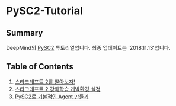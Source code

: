 # PySC2-Tutorial

## Summary
DeepMind의 [PySC2]() 튜토리얼입니다.
최종 업데이트는 '2018.11.13'입니다.

## Table of Contents
1. [스타크래프트 2를 알아보자!](https://donggeun.eu/37?category=724430)
2. [스타크래프트 2 강화학습 개발환경 설정](https://donggeun.eu/38?category=724430)
3. [PySC2로 기본적인 Agent 만들기](https://donggeun.eu/39?category=724430)
